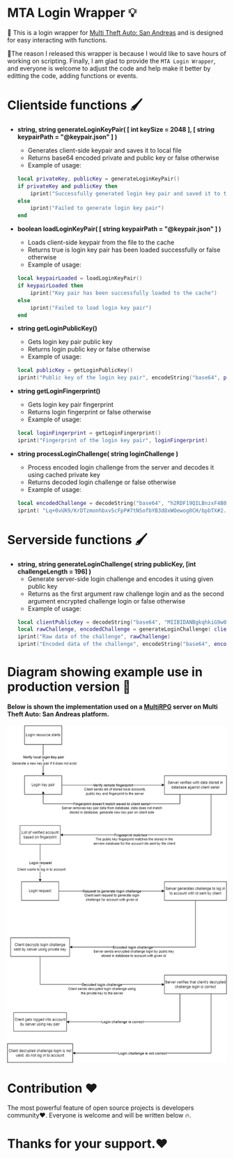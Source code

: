 # MTA Login Wrapper 💡
🍎 This is a login wrapper for [Multi Theft Auto: San Andreas](https://mtasa.com/) and is designed for easy interacting with functions.

🎉The reason I released this wrapper is because I would like to save hours of working on scripting.
Finally, I am glad to provide the `MTA Login Wrapper`, and everyone is welcome to adjust the code and help make it better by editting the code, adding functions or events.

# Clientside functions 🖌️
* **string, string generateLoginKeyPair( [ int keySize = 2048 ], [ string keypairPath = "@keypair.json" ] )**
    * Generates client-side keypair and saves it to local file
    * Returns base64 encoded private and public key or false otherwise
    * Example of usage:
    ```lua
    local privateKey, publicKey = generateLoginKeyPair()
    if privateKey and publicKey then
        iprint("Successfully generated login key pair and saved it to the local file")
    else
        iprint("Failed to generate login key pair")
    end
    ```



* **boolean loadLoginKeyPair( [ string keypairPath = "@keypair.json" ] )**
    * Loads client-side keypair from the file to the cache
    * Returns true is login key pair has been loaded successfully or false otherwise
    * Example of usage:
    ```lua
    local keypairLoaded = loadLoginKeyPair()
    if keypairLoaded then
        iprint("Key pair has been successfully loaded to the cache")
    else
        iprint("Failed to load login key pair")
    end
    ```

* **string getLoginPublicKey()**
    * Gets login key pair public key
    * Returns login public key or false otherwise
    * Example of usage:
    ```lua
    local publicKey = getLoginPublicKey()
    iprint("Public key of the login key pair", encodeString("base64", publicKey))
    ```

* **string getLoginFingerprint()**
    * Gets login key pair fingerprint
    * Returns login fingerprint or false otherwise
    * Example of usage:
    ```lua
    local loginFingerprint = getLoginFingerprint()
    iprint("Fingerprint of the login key pair", loginFingerprint)
    ```

* **string processLoginChallenge( string loginChallenge )**
    * Process encoded login challenge from the server and decodes it using cached private key
    * Returns decoded login challenge or false otherwise
    * Example of usage:
    ```lua
    local encodedChallenge = decodeString("base64", "h2RDF19QILBnzxF4B0Bd4ZohWHyoUdzZYi1ka/H++uOOsljoPlSTyR8BJhyd9AkgfiUZ4wpmTCH4C7P90HyhLHvkxGHwh8nImab6RCTxLhNO//gLhbL+IutdAYwDmoG5+Dlboh6tCTcq64hb1rGaWiDbzDam9fmzoVbr40CfJsT6UYZMemqiPn29EKRJQRgrMeu3OT1sndU9NF34Aln0Uu8funELtNr8iJo+FC/8ZRbuk0OzCGXyHYgvpb9JFoJl+iN7Z9+HyKAkIEhrhWJjthR34iQAjP1fyDvqkLa8sXyjANJPfXpU8A5zZjMBavemVRhh72qEnING1I+2tEx6PQ==") -- server sent raw rsa encoded data
    iprint( "Lq+0vUK9/KrDTzmonhbxv5cFpP#7tNSofbYB3d8xWOewog0CH/bpbTX#2..D4kR0Y6nbc1mAs+DJ.z.uaan8oLDacyK71eVJD3,QxYEOVvQGH3B+#ey+fDLCrKAT5a3pF-Tmuzau/vXVunAb3Iva4BHlOZAl6h5mC4w.DrcUPijPZ,I7DMy#aUC#2n0_IWo.xqaJ" == processLoginChallenge(encodedChallenge) )
    ```

# Serverside functions 🖌️
* **string, string generateLoginChallenge( string publicKey, [int challengeLength = 196] )**
    * Generate server-side login challenge and encodes it using given public key
    * Returns as the first argument raw challenge login and as the second argument encrypted challenge login or false otherwise
    * Example of usage:
    ```lua
    local clientPublicKey = decodeString("base64", "MIIBIDANBgkqhkiG9w0BAQEFAAOCAQ0AMIIBCAKCAQEAxUDXDaxzIhu7QchJNLgkYaWgkmJRA5ZzoNZVHm65V\/MlQUMi8gSUYimW7LyjQ4jze+08O2zacBQzeVCbtljZE++aMTPuZTIAQS5FF3u\/ZrEx8XD9tPnWfmE8Yb2Y5D0rBFjvr5yxFElQRd7oo03y\/FZVD0MrbUGy3dkJEk4R1P1pBGRpRw8X41rAg2WFZD+u601sa+HiFem+QmYzaJDLZUdINsJdm9o6vDwit1zkHBcpdso\/m0z1RKU\/OX8wSARV395d3QjmiqJMwdVxqF00dzFyv62pR5ftlZUu\/k8dgnLeJzMqTO8W1SO2ZQ9elU+zSksUwpXUPx+Gqz4xAMAJpwIBEQ==") -- client sent raw rsa public key
    local rawChallenge, encodedChallenge = generateLoginChallenge( clientPublicKey )
    iprint("Raw data of the challenge", rawChallenge)
    iprint("Encoded data of the challenge", encodeString("base64", encodedChallenge))
    ```

# Diagram showing example use in production version 🎱
#### Below is shown the implementation used on a [MultiRPG](https://multirpg.pl/) server on Multi Theft Auto: San Andreas platform.

![Diagram](diagram.png?raw=true "Diagram")

# Contribution ❤️

The most powerful feature of open source projects is developers community❤️. Everyone is welcome and will be written
below 🔥.

# Thanks for your support.❤️